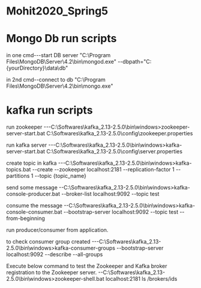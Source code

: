 # Mohit2020_Spring5


# Mongo Db run scripts

in one cmd---start DB server
"C:\Program Files\MongoDB\Server\4.2\bin\mongod.exe" --dbpath="C:\{yourDirectory}\data\db"

in 2nd cmd--connect to db
"C:\Program Files\MongoDB\Server\4.2\bin\mongo.exe"



# kafka run scripts

run zookeeper 
---C:\Softwares\kafka_2.13-2.5.0\bin\windows>zookeeper-server-start.bat C:\Softwares\kafka_2.13-2.5.0\config\zookeeper.properties

run kafka server
---C:\Softwares\kafka_2.13-2.5.0\bin\windows>kafka-server-start.bat C:\Softwares\kafka_2.13-2.5.0\config\server.properties

create topic in kafka
---C:\Softwares\kafka_2.13-2.5.0\bin\windows>kafka-topics.bat --create --zookeeper localhost:2181 --replication-factor 1 --partitions 1 --topic {topic_name}

send some message
--C:\Softwares\kafka_2.13-2.5.0\bin\windows>kafka-console-producer.bat --broker-list localhost:9092 --topic test 

consume the message
--C:\Softwares\kafka_2.13-2.5.0\bin\windows>kafka-console-consumer.bat --bootstrap-server localhost:9092 --topic test --from-beginning   

run producer/consumer from application.

to check consumer group created
---C:\Softwares\kafka_2.13-2.5.0\bin\windows>kafka-consumer-groups --bootstrap-server localhost:9092 --describe --all-groups

Execute below command to test the Zookeeper and Kafka broker registration to the Zookeeper server.
--C:\Softwares\kafka_2.13-2.5.0\bin\windows>zookeeper-shell.bat localhost:2181 ls /brokers/ids  

